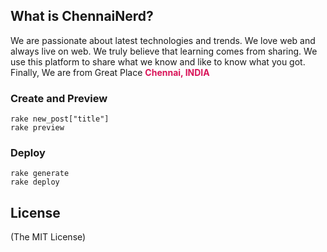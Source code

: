 ## What is ChennaiNerd?

We are passionate about latest technologies and trends. We love web and always
live on web. We truly believe that learning comes from sharing.
We use this platform to share what we know and like to know what you got.
Finally, We are from Great Place <strong style="color:#d91459">Chennai, INDIA</strong>

### Create and Preview

    rake new_post["title"]
    rake preview

### Deploy

    rake generate
    rake deploy

## License

(The MIT License)

